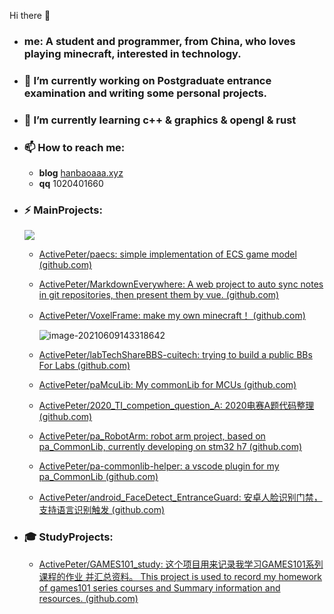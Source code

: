 Hi there 👋

- ### me: A student and programmer, from China, who loves playing minecraft, interested in technology.

- ### 🔭 I’m currently working on Postgraduate entrance examination and writing some personal projects. 

- ### 🌱 I’m currently learning c++ & graphics & opengl & rust 

- ### 📫 How to reach me:

  - **blog**   [hanbaoaaa.xyz](https://hanbaoaaa.xyz)
  - **qq** 1020401660

- ### ⚡ MainProjects: 

  ![](https://github-readme-stats.vercel.app/api?username=ActivePeter)

  - [ActivePeter/paecs: simple implementation of ECS game model (github.com)](https://github.com/ActivePeter/paecs)

  - [ActivePeter/MarkdownEverywhere: A web project to auto sync notes in git repositories, then present them by vue. (github.com)](https://github.com/ActivePeter/MarkdownEverywhere)

  - [ActivePeter/VoxelFrame: make my own minecraft！ (github.com)](https://github.com/ActivePeter/VoxelFrame)

    ![image-20210609143318642](https://hanbaoaaa.xyz/tuchuang/images/2021/06/09/image-20210609143318642.png)

  - [ActivePeter/labTechShareBBS-cuitech: trying to build a public BBs For Labs (github.com)](https://github.com/ActivePeter/labTechShareBBS-cuitech)

  - [ActivePeter/paMcuLib: My commonLib for MCUs (github.com)](https://github.com/ActivePeter/paMcuLib)

  - [ActivePeter/2020_TI_competion_question_A: 2020电赛A题代码整理 (github.com)](https://github.com/ActivePeter/2020_TI_competion_question_A)

  - [ActivePeter/pa_RobotArm: robot arm project, based on pa_CommonLib, currently developing on stm32 h7 (github.com)](https://github.com/ActivePeter/pa_RobotArm)

  - [ActivePeter/pa-commonlib-helper: a vscode plugin for my pa_CommonLib (github.com)](https://github.com/ActivePeter/pa-commonlib-helper)

  - [ActivePeter/android_FaceDetect_EntranceGuard: 安卓人脸识别门禁，支持语言识别触发 (github.com)](https://github.com/ActivePeter/android_FaceDetect_EntranceGuard)

- ### 🎓 StudyProjects:

  - [ActivePeter/GAMES101_study: 这个项目用来记录我学习GAMES101系列课程的作业 并汇总资料。 This project is used to record my homework of games101 series courses and Summary information and resources. (github.com)](https://github.com/ActivePeter/GAMES101_study)

  

